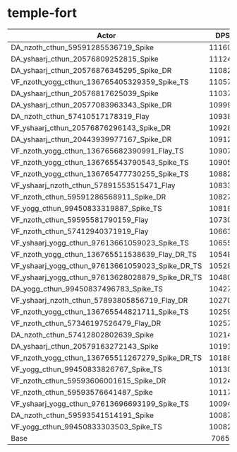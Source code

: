 # temple-fort
| Actor | DPS | Increase |
|---|:---:|:---:|
|DA_nzoth_cthun_59591285536719_Spike|111603|57.96%|
|DA_yshaarj_cthun_20576809252815_Spike|111242|57.45%|
|DA_yshaarj_cthun_20576876345295_Spike_DR|110823|56.86%|
|VF_nzoth_yogg_cthun_136765405329359_Spike_TS|110577|56.51%|
|DA_yshaarj_cthun_20576817625039_Spike|110376|56.23%|
|DA_yshaarj_cthun_20577083963343_Spike_DR|109995|55.69%|
|DA_nzoth_cthun_57410517178319_Flay|109384|54.82%|
|VF_yshaarj_cthun_20576876296143_Spike_DR|109283|54.68%|
|DA_yshaarj_cthun_20443939977167_Spike_DR|109121|54.45%|
|VF_nzoth_yogg_cthun_136765682390991_Flay_TS|109070|54.38%|
|VF_nzoth_yogg_cthun_136765543790543_Spike_TS|109057|54.36%|
|VF_nzoth_yogg_cthun_136765477730255_Spike_TS|108828|54.04%|
|VF_yshaarj_nzoth_cthun_57891553515471_Flay|108332|53.33%|
|VF_nzoth_cthun_59591286568911_Spike_DR|108277|53.26%|
|VF_yogg_cthun_99450833319887_Spike_TS|108195|53.14%|
|VF_nzoth_cthun_59595581790159_Flay|107307|51.88%|
|VF_nzoth_cthun_57412940371919_Flay|106616|50.91%|
|VF_yshaarj_yogg_cthun_97613661059023_Spike_TS|106552|50.81%|
|VF_nzoth_yogg_cthun_136765511538639_Flay_DR_TS|105489|49.31%|
|VF_yshaarj_yogg_cthun_97613661059023_Spike_DR_TS|105290|49.03%|
|VF_yshaarj_yogg_cthun_97613628028879_Spike_DR_TS|104805|48.34%|
|DA_yogg_cthun_99450837496783_Spike_TS|104274|47.59%|
|VF_yshaarj_nzoth_cthun_57893805856719_Flay_DR|102706|45.37%|
|VF_nzoth_yogg_cthun_136765544821711_Spike_TS|102598|45.22%|
|VF_nzoth_cthun_57346197526479_Flay_DR|102574|45.18%|
|DA_nzoth_cthun_57412802802639_Spike|102142|44.57%|
|DA_yshaarj_cthun_20579163272143_Spike|101918|44.26%|
|VF_nzoth_yogg_cthun_136765511267279_Spike_DR_TS|101883|44.21%|
|VF_yogg_cthun_99450833826767_Spike_TS|101306|43.39%|
|VF_nzoth_cthun_59593606001615_Spike_DR|101240|43.30%|
|VF_nzoth_cthun_59593576641487_Spike|101172|43.20%|
|VF_yshaarj_yogg_cthun_97613696693199_Spike_TS|100947|42.88%|
|DA_nzoth_cthun_59593541514191_Spike|100874|42.78%|
|VF_yogg_cthun_99450833303503_Spike_TS|100826|42.71%|
|Base|70651|0.00%|
